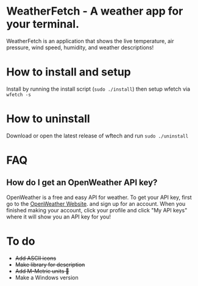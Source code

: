 # WeatherFetch - A weather app for your terminal.
WeatherFetch is an application that shows the live temperature, air pressure, wind speed, humidity, and weather descriptions!

# How to install and setup

Install by running the install script (`sudo ./install`) then setup wfetch via `wfetch -s`

# How to uninstall

Download or open the latest release of wftech and run `sudo ./uninstall`

# FAQ

## How do I get an OpenWeather API key?

OpenWeather is a free and easy API for weather. To get your API key,
first go to the [OpenWeather Website](https://openweathermap.org/). and sign up for an account.
When you finished making your account, click your profile and click "My API keys" where it will show you
an API key for you!

# To do
+ ~~Add ASCII icons~~
+ ~~Make library for description~~
+ ~~Add M-Metric units 🤢~~
+ Make a Windows version


